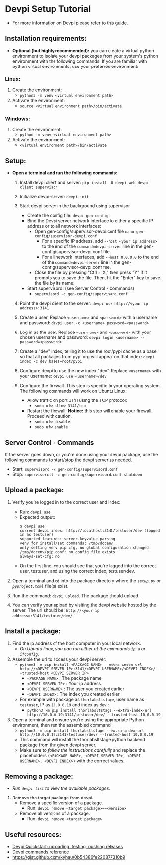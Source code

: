 
# Devpi Setup Tutorial
* For more information on Devpi please refer to [this guide](https://devpi.net/docs/devpi/devpi/stable/+doc/quickstart-releaseprocess.html).

## Installation requirements:
* **Optional (but highly recommended):** you can create a virtual python environment to isolate your devpi packages from your system's python environment with the following commands. If you are familiar with python virtual environments, use your preferred environment:
### Linux:
1. Create the environment: 
    * `python3 -m venv <virtual environment path>`
2. Activate the environment: 
    * `source <virtual environment path>/bin/activate`
### Windows:
1. Create the environment: 
    * `python -m venv <virtual environment path>`
2. Activate the environment:
    * `<virtual environment path>/bin/activate`

## Setup:
* **Open a terminal and run the following commands:**
    1. Install devpi client and server:
    `pip install -U devpi-web devpi-client supervisor`
    2. Initialize devpi-server:
    `devpi-init`
    3. Start devpi server in the background using supervisor 
        * Create the config file: 
        `devpi-gen-config`
        * Bind the Devpi server network interface to either a specific IP address or to all network interfaces:
            - Open gen-config/supervisor-devpi.conf file `nano gen-config/supervisor-devpi.conf`
                * For a specific IP address, add `--host <your ip address>` to the end of the `command=devpi-server` line in the gen-config/supervisor-devpi.conf file.
                * For all network interfaces, add `--host 0.0.0.0` to the end of the `command=devpi-server` line in the gen-config/supervisor-devpi.conf file.
            - Close the file by pressing "Ctrl + X," then press "Y" if it prompts you to save the file. Then, hit the "Enter" key to save the file by its name. 
        * Start supervisord: (see Server Control - Commands)
            - `supervisord -c gen-config/supervisord.conf`
            
    4. Point the devpi client to the server: 
    `devpi use http://<your ip address>:3141`
    
    5. Create a user. Replace `<username>` and `<password>` with a username and password: 
    `devpi user -c <username> password=<password>`
        
    6. Log in as the user. Replace `<username>` and `<password>` with your chosen username and password:
    `devpi login <username> --password=<password>`
        
    7. Create a "dev" index, telling it to use the root/pypi cache as a base so that all packages from pypi.org will appear on that index:
    `devpi index -c dev bases=root/pypi`
      
    8. Configure devpi to use the new index "dev". Replace `<username>` with your username: 
    `devpi use <username>/dev`
  
    9. Configure the firewall. This step is specific to your operating system. The following commands will work on Ubuntu Linux:
        * Allow traffic on port 3141 using the TCP protocol:
            - `sudo ufw allow 3141/tcp`
        * Restart the firewall:
            **Notice:** this step will enable your firewall. Proceed with caution.
            - `sudo ufw disable`
            - `sudo ufw enable`

## Server Control - Commands
If the server goes down, or you're done using your devpi package, use the
following commands to start/stop the devpi server as needed.
* Start: `supervisord -c gen-config/supervisord.conf`
* Stop: `supervisorctl -c gen-config/supervisord.conf shutdown`
## Upload a package:
1. Verify you're logged in to the correct user and index: 
    * Run: `devpi use`
    * Expected output:
        ```
        $ devpi use
        current devpi index: http://localhost:3141/testuser/dev (logged in as testuser)
        supported features: server-keyvalue-parsing
        venv for install/set commands: /tmp/docenv
        only setting venv pip cfg, no global configuration changed
        /tmp/docenv/pip.conf: no config file exists
        always-set-cfg: no
        ```
    * On the first line, you should see that you're logged into the correct user, testuser, and using the correct index, testuser/dev.

2. Open a terminal and `cd` into the package directory where the *`setup.py`* or *`pyproject.toml`* file(s) exist.
3. Run the command: `devpi upload`. The package should upload.
4. You can verify your upload by visiting the devpi website hosted by the server. The url should be: `http://<your ip address>:3141/testuser/dev/`.

## Install a package:
1. Find the ip address of the host computer in your local network. 
    * *On Ubuntu linux, you can run either of the commands `ip a` or `ifconfig`*.
2. Assemble the url to access your devpi server:
    * `python3 -m pip install <PACKAGE NAME> --extra-index-url http://<DEVPI SERVER IP>:3141/<DEVPI USERNAME>/<DEVPI INDEX>/ --trusted-host <DEVPI SERVER IP>`
        * `<PACKAGE NAME>` : The package name 
        * `<DEVPI SERVER IP>` : Your ip address
        * `<DEVPI USERNAME>` : The user you created earlier
        * `<DEVPI INDEX>` : The index you created earlier
    * For example with package as `thorlabsltstage`, user name as `testuser`, IP as `10.0.0.19` and index as `dev` : 
        - `python3 -m pip install thorlabsltstage --extra-index-url http://10.0.0.19:3141/testuser/dev/ --trusted-host 10.0.0.19`
3. Open a terminal and ensure you're using the appropriate Python environment, then run the assembled command:
    * `python3 -m pip install thorlabsltstage --extra-index-url http://10.0.0.19:3141/testuser/dev/ --trusted-host 10.0.0.19`
    * This command will install the thorlabsltstage python backend package from the given devpi server.
    * Make sure to *follow the instructions carefully* and replace the placeholders `(<PACKAGE NAME>, <DEVPI SERVER IP>, <DEVPI USERNAME>, <DEVPI INDEX>)` with the correct values.
    <!-- * If PyCall.jl does not build without erroring, you may have to install the thorlabsltstage python package into the path specified in PyCall.jl by adding the option `python3 -m pip install --target <path to PyCall environment>`. -->

## Removing a package:
* *Run `devpi list` to view the available packages.*
1. Remove the target package from devpi.
    * Remove a specific version of a package.
        * Run: `devpi remove <target package>==<version>`
    * Remove all versions of a package.
        * Run: `devpi remove <target package>`

## Useful resources:
* [Devpi Quickstart: uploading, testing, pushing releases](https://devpi.net/docs/devpi/devpi/stable/+doc/quickstart-releaseprocess.html)
* [Devpi commands reference](https://devpi.net/docs/devpi/devpi/stable/+doc/userman/devpi_commands.html#devpi-command-reference-server)
* https://gist.github.com/kyhau/0b54386fe220877310b9